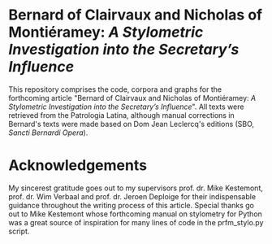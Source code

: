 # Bernard of Clairvaux and Nicholas of Montiéramey: *A Stylometric Investigation into the Secretary’s Influence*

This repository comprises the code, corpora and graphs for the forthcoming article "Bernard of Clairvaux and Nicholas of Montiéramey: *A Stylometric Investigation into the Secretary’s Influence*". All texts were retrieved from the Patrologia Latina, although manual corrections in Bernard's texts were made based on Dom Jean Leclercq's editions (SBO, *Sancti Bernardi Opera*).

# Acknowledgements

My sincerest gratitude goes out to my supervisors prof. dr. Mike Kestemont, prof. dr. Wim Verbaal and prof. dr. Jeroen Deploige for their indispensable guidance throughout the writing process of this article. Special thanks go out to Mike Kestemont whose forthcoming manual on stylometry for Python was a great source of inspiration for many lines of code in the prfm_stylo.py script. 
